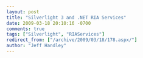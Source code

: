```yaml
---
layout: post
title: "Silverlight 3 and .NET RIA Services"
date: 2009-03-18 20:10:16 -0700
comments: true
tags: ["Silverlight", "RIAServices"]
redirect_from: ["/archive/2009/03/18/178.aspx/"]
author: "Jeff Handley"
---
```


